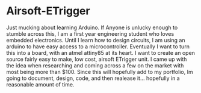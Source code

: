 # Airsoft-ETrigger
Just mucking about learning Arduino.
If Anyone is unlucky enough to stumble across this, I am a first year engineering student who loves embedded electronics. Until I learn
how to design circuits, I am using an arduino to have easy access to a microcontroller. 
Eventually I want to turn this into a board, with an atmel attiny85 at its heart.
I want to create an open source fairly easy to make, low cost, airsoft ETrigger unit. 
I came up with the idea when researching and coming across a few on the market with most being more than $100.
Since this will hopefully add to my portfolio, Im going to document, design, code, and then realease it...
hopefully in a reasonable amount of time.
